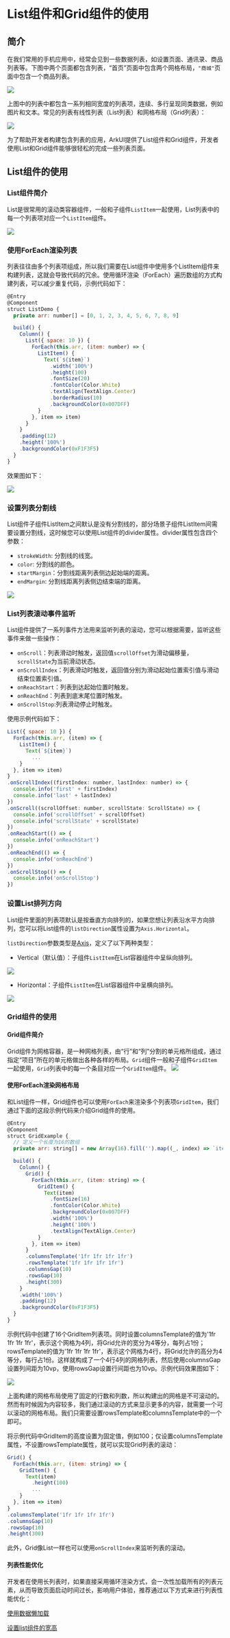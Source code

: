 # List组件和Grid组件的使用

## 简介

在我们常用的手机应用中，经常会见到一些数据列表，如设置页面、通讯录、商品列表等。下图中两个页面都包含列表，“首页”页面中包含两个网格布局，`"商城"`页面中包含一个商品列表。

![](https://blogwnx-bucket.oss-cn-beijing.aliyuncs.com/img/image-20240519092215492.png)



上图中的列表中都包含一系列相同宽度的列表项，连续、多行呈现同类数据，例如图片和文本。常见的列表有线性列表（List列表）和网格布局（Grid列表）：



![](https://blogwnx-bucket.oss-cn-beijing.aliyuncs.com/img/image-20240519092608601.png)





为了帮助开发者构建包含列表的应用，ArkUI提供了List组件和Grid组件，开发者使用List和Grid组件能够很轻松的完成一些列表页面。

## List组件的使用

### List组件简介

List是很常用的滚动类容器组件，一般和子组件`ListItem`一起使用，List列表中的每一个列表项对应一个`ListItem`组件。

![](https://blogwnx-bucket.oss-cn-beijing.aliyuncs.com/img/image-20240519092800420.png)

### 使用ForEach渲染列表

列表往往由多个列表项组成，所以我们需要在List组件中使用多个ListItem组件来构建列表，这就会导致代码的冗余。使用循环渲染（ForEach）遍历数组的方式构建列表，可以减少重复代码，示例代码如下：

```js
@Entry
@Component
struct ListDemo {
  private arr: number[] = [0, 1, 2, 3, 4, 5, 6, 7, 8, 9]

  build() {
    Column() {
      List({ space: 10 }) {
        ForEach(this.arr, (item: number) => {
          ListItem() {
            Text(`${item}`)
              .width('100%')
              .height(100)
              .fontSize(20)
              .fontColor(Color.White)
              .textAlign(TextAlign.Center)
              .borderRadius(10)
              .backgroundColor(0x007DFF)
          }
        }, item => item)
      }
    }
    .padding(12)
    .height('100%')
    .backgroundColor(0xF1F3F5)
  }
}
```

效果图如下：

![](https://blogwnx-bucket.oss-cn-beijing.aliyuncs.com/img/image-20240519092919777.png)

### 设置列表分割线

List组件子组件ListItem之间默认是没有分割线的，部分场景子组件ListItem间需要设置分割线，这时候您可以使用List组件的divider属性。divider属性包含四个参数：



- `strokeWidth`: 分割线的线宽。
- `color`: 分割线的颜色。
- `startMargin`：分割线距离列表侧边起始端的距离。
- `endMargin`: 分割线距离列表侧边结束端的距离。

![](https://blogwnx-bucket.oss-cn-beijing.aliyuncs.com/img/image-20240519093044348.png)

### List列表滚动事件监听

List组件提供了一系列事件方法用来监听列表的滚动，您可以根据需要，监听这些事件来做一些操作：

- `onScroll`：列表滑动时触发，返回值`scrollOffset`为滑动偏移量，`scrollState`为当前滑动状态。
- `onScrollIndex`：列表滑动时触发，返回值分别为滑动起始位置索引值与滑动结束位置索引值。
- `onReachStart`：列表到达起始位置时触发。
- `onReachEnd`：列表到底末尾位置时触发。
- `onScrollStop`:列表滑动停止时触发。

使用示例代码如下：

```js
List({ space: 10 }) {
  ForEach(this.arr, (item) => {
    ListItem() {
      Text(`${item}`)
        ...
    }
  }, item => item)
}
.onScrollIndex((firstIndex: number, lastIndex: number) => {
  console.info('first' + firstIndex)
  console.info('last' + lastIndex)
})
.onScroll((scrollOffset: number, scrollState: ScrollState) => {
  console.info('scrollOffset' + scrollOffset)
  console.info('scrollState' + scrollState)
})
.onReachStart(() => {
  console.info('onReachStart')
})
.onReachEnd(() => {
  console.info('onReachEnd')
})
.onScrollStop(() => {
  console.info('onScrollStop')
})
```

### 设置List排列方向

List组件里面的列表项默认是按垂直方向排列的，如果您想让列表沿水平方向排列，您可以将List组件的`listDirection`属性设置为`Axis.Horizontal`。



`listDirection`参数类型是[Axis](https://developer.harmonyos.com/cn/docs/documentation/doc-references-V3/ts-appendix-enums-0000001478061741-V3?catalogVersion=V3#ZH-CN_TOPIC_0000001478061741__axis)，定义了以下两种类型：

- Vertical（默认值）：子组件`ListItem`在List容器组件中呈纵向排列。

![](https://blogwnx-bucket.oss-cn-beijing.aliyuncs.com/img/image-20240519093352115.png)

- Horizontal：子组件`ListItem`在List容器组件中呈横向排列。

![](https://blogwnx-bucket.oss-cn-beijing.aliyuncs.com/img/image-20240519093408398.png)



### Grid组件的使用

#### Grid组件简介

Grid组件为网格容器，是一种网格列表，由“行”和“列”分割的单元格所组成，通过指定“项目”所在的单元格做出各种各样的布局。`Grid`组件一般和子组件`GridItem`一起使用，`Grid`列表中的每一个条目对应一个`GridItem`组件。
![](https://blogwnx-bucket.oss-cn-beijing.aliyuncs.com/img/image-20240519093551155.png)





#### 使用ForEach渲染网格布局

和List组件一样，Grid组件也可以使用`ForEach`来渲染多个列表项`GridItem`，我们通过下面的这段示例代码来介绍Grid组件的使用。

```js
@Entry
@Component
struct GridExample {
  // 定义一个长度为16的数组
  private arr: string[] = new Array(16).fill('').map((_, index) => `item ${index}`);

  build() {
    Column() {
      Grid() {
        ForEach(this.arr, (item: string) => {
          GridItem() {
            Text(item)
              .fontSize(16)
              .fontColor(Color.White)
              .backgroundColor(0x007DFF)
              .width('100%')
              .height('100%')
              .textAlign(TextAlign.Center)
          }
        }, item => item)
      }
      .columnsTemplate('1fr 1fr 1fr 1fr')
      .rowsTemplate('1fr 1fr 1fr 1fr')
      .columnsGap(10)
      .rowsGap(10)
      .height(300)
    }
    .width('100%')
    .padding(12)
    .backgroundColor(0xF1F3F5)
  }
}
```

示例代码中创建了16个GridItem列表项。同时设置columnsTemplate的值为'1fr 1fr 1fr 1fr'，表示这个网格为4列，将Grid允许的宽分为4等分，每列占1份；rowsTemplate的值为'1fr 1fr 1fr 1fr'，表示这个网格为4行，将Grid允许的高分为4等分，每行占1份。这样就构成了一个4行4列的网格列表，然后使用columnsGap设置列间距为10vp，使用rowsGap设置行间距也为10vp。示例代码效果图如下：



![](https://blogwnx-bucket.oss-cn-beijing.aliyuncs.com/img/image-20240519093716328.png)



上面构建的网格布局使用了固定的行数和列数，所以构建出的网格是不可滚动的。然而有时候因为内容较多，我们通过滚动的方式来显示更多的内容，就需要一个可以滚动的网格布局。我们只需要设置rowsTemplate和columnsTemplate中的一个即可。



将示例代码中GridItem的高度设置为固定值，例如100；仅设置columnsTemplate属性，不设置rowsTemplate属性，就可以实现Grid列表的滚动：

```js
Grid() {
  ForEach(this.arr, (item: string) => {
    GridItem() {
      Text(item)
        .height(100)
        ...
    }
  }, item => item)
}
.columnsTemplate('1fr 1fr 1fr 1fr')
.columnsGap(10)
.rowsGap(10)
.height(300)
```

此外，Grid像List一样也可以使用`onScrollIndex`来监听列表的滚动。

#### 列表性能优化

开发者在使用长列表时，如果直接采用循环渲染方式，会一次性加载所有的列表元素，从而导致页面启动时间过长，影响用户体验，推荐通过以下方式来进行列表性能优化：



[使用数据懒加载](https://developer.huawei.com/consumer/cn/doc/harmonyos-guides-V2/ui-ts-performance-improvement-recommendation-0000001477981001-V2#ZH-CN_TOPIC_0000001523648418__推荐使用数据懒加载)



[设置list组件的宽高](https://developer.huawei.com/consumer/cn/doc/harmonyos-guides-V2/ui-ts-performance-improvement-recommendation-0000001477981001-V2#section637765124414)


